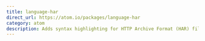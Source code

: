 ```yaml
---
title: language-har
direct_url: https://atom.io/packages/language-har
category: atom
description: Adds syntax highlighting for HTTP Archive Format (HAR) files
---
```

